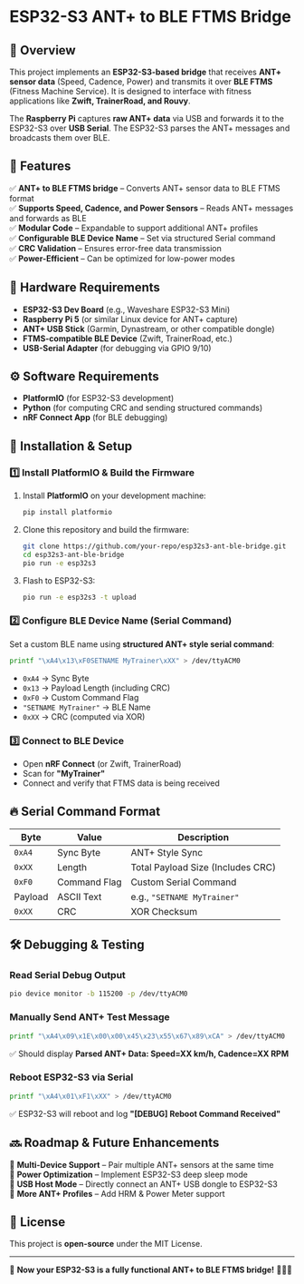 # ESP32-S3 ANT+ to BLE FTMS Bridge

## 📌 Overview

This project implements an **ESP32-S3-based bridge** that receives **ANT+ sensor data** (Speed, Cadence, Power) and transmits it over **BLE FTMS** (Fitness Machine Service). It is designed to interface with fitness applications like **Zwift, TrainerRoad, and Rouvy**.

The **Raspberry Pi** captures **raw ANT+ data** via USB and forwards it to the ESP32-S3 over **USB Serial**. The ESP32-S3 parses the ANT+ messages and broadcasts them over BLE.

## 🎯 Features

✅ **ANT+ to BLE FTMS bridge** – Converts ANT+ sensor data to BLE FTMS format  
✅ **Supports Speed, Cadence, and Power Sensors** – Reads ANT+ messages and forwards as BLE  
✅ **Modular Code** – Expandable to support additional ANT+ profiles  
✅ **Configurable BLE Device Name** – Set via structured Serial command  
✅ **CRC Validation** – Ensures error-free data transmission  
✅ **Power-Efficient** – Can be optimized for low-power modes  

## 🔧 Hardware Requirements

- **ESP32-S3 Dev Board** (e.g., Waveshare ESP32-S3 Mini)  
- **Raspberry Pi 5** (or similar Linux device for ANT+ capture)  
- **ANT+ USB Stick** (Garmin, Dynastream, or other compatible dongle)  
- **FTMS-compatible BLE Device** (Zwift, TrainerRoad, etc.)  
- **USB-Serial Adapter** (for debugging via GPIO 9/10)  

## ⚙️ Software Requirements

- **PlatformIO** (for ESP32-S3 development)  
- **Python** (for computing CRC and sending structured commands)  
- **nRF Connect App** (for BLE debugging)  

## 🚀 Installation & Setup

### **1️⃣ Install PlatformIO & Build the Firmware**

1. Install **PlatformIO** on your development machine:

   ```sh
   pip install platformio
   ```

2. Clone this repository and build the firmware:

   ```sh
   git clone https://github.com/your-repo/esp32s3-ant-ble-bridge.git
   cd esp32s3-ant-ble-bridge
   pio run -e esp32s3
   ```

3. Flash to ESP32-S3:

   ```sh
   pio run -e esp32s3 -t upload
   ```

### **2️⃣ Configure BLE Device Name (Serial Command)**

Set a custom BLE name using **structured ANT+ style serial command**:

```sh
printf "\xA4\x13\xF0SETNAME MyTrainer\xXX" > /dev/ttyACM0
```

- `0xA4` → Sync Byte  
- `0x13` → Payload Length (including CRC)  
- `0xF0` → Custom Command Flag  
- `"SETNAME MyTrainer"` → BLE Name  
- `0xXX` → CRC (computed via XOR)  

### **3️⃣ Connect to BLE Device**

- Open **nRF Connect** (or Zwift, TrainerRoad)  
- Scan for **"MyTrainer"**  
- Connect and verify that FTMS data is being received  

## 🔥 Serial Command Format

| **Byte** | **Value** | **Description** |
|----------|----------|----------------|
| `0xA4`  | Sync Byte | ANT+ Style Sync |
| `0xXX`  | Length | Total Payload Size (Includes CRC) |
| `0xF0`  | Command Flag | Custom Serial Command |
| Payload | ASCII Text | e.g., `"SETNAME MyTrainer"` |
| `0xXX`  | CRC | XOR Checksum |

## 🛠️ Debugging & Testing

### **Read Serial Debug Output**

```sh
pio device monitor -b 115200 -p /dev/ttyACM0
```

### **Manually Send ANT+ Test Message**

```sh
printf "\xA4\x09\x1E\x00\x00\x45\x23\x55\x67\x89\xCA" > /dev/ttyACM0
```

✅ Should display **Parsed ANT+ Data: Speed=XX km/h, Cadence=XX RPM**  

### **Reboot ESP32-S3 via Serial**

```sh
printf "\xA4\x01\xF1\xXX" > /dev/ttyACM0
```

✅ ESP32-S3 will reboot and log **"[DEBUG] Reboot Command Received"**  

## 🔜 Roadmap & Future Enhancements

🔹 **Multi-Device Support** – Pair multiple ANT+ sensors at the same time  
🔹 **Power Optimization** – Implement ESP32-S3 deep sleep mode  
🔹 **USB Host Mode** – Directly connect an ANT+ USB dongle to ESP32-S3  
🔹 **More ANT+ Profiles** – Add HRM & Power Meter support  

## 📝 License

This project is **open-source** under the MIT License.

---

🎯 **Now your ESP32-S3 is a fully functional ANT+ to BLE FTMS bridge!** 🚴‍♂️🔥  
